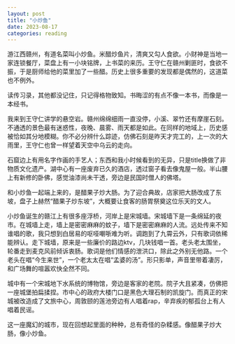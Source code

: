 ```yaml
---
layout: post
title: "小炒鱼"
date: 2023-08-17
categories: reading
---
```


游江西赣州，有道名菜叫小炒鱼。米醋炒鱼片，清爽又勾人食欲。小财神是当地一家连锁餐厅，菜盘上有一小块铭牌，上书菜的来历。王守仁在赣州剿匪时，食欲不振，于是厨师给他的菜里加了一些醋。历史上很多重要的发现都是偶然的，这道菜也不例外。

读传习录，其他都没记住，只记得格物致知。书晦涩的有点不像一本书，而像是一本经书。

我来到王守仁讲学的悬空岩。赣州绵绵细雨一直没停，小溪、翠竹还有摩崖石刻。不通透的景色最有迷惑性，夜晚、晨雾、雨天都是如此。在同样的地域上，历史感被恰如其分地模糊。你不必分辨什么踪迹，仿佛石刻是昨天才完工的，上一次的大雨里，王守仁也曾一样望着天空中乌云的走向。

石窟边上有用名字作画的手艺人；东西和我小时候看到的无异，只是title换做了非物质文化遗产。湖中心有一座废弃已久的酒店，透过窗子看去像鬼屋一般。半山腰上有新修的卧佛，感觉油漆尚未干透，旁边是民国时僧人的佛塔。

和小炒鱼一起端上来的，是醋果子炒大肠。为了迎合典故，店家把大肠改成了东坡，盘子上赫然“醋果子炒东坡”，大概要让食客的肠胃祭奠这位乐天的文人。

小炒鱼诞生的赣江上有很多座浮桥，河岸上是宋城墙。宋城墙下是一条绵延的夜市。在城墙上走，墙上是密密麻麻的蚊子，墙下是密密麻麻的人流。远处传来不知谁唱的歌，我只想到白居易的呕哑嘲哳难为听。调跑到了九霄云外，只有歌词依稀能辨认。走下城墙，原来是一些廉价的路边ktv，几块钱唱一首。老头老太围坐，轮番走到麦克风前倾诉衷肠。歌词是他们情感的泄洪口，除此之外别无他路。一个老头在唱“今生来世”，一个老太太在唱“孟婆的汤”。形只影单，声音里带着凄厉，和广场舞的喧嚣欢快全然不同。

城中有一个宋城地下水系统的博物馆，旁边是客家的老院。院子大且紧凑，仿佛把一座城堡拍扁揉捏。市中心的政府大楼门口是黑色大理石制的凯旋门。而真正的宋城被改造成了文旅中心，周敦颐的莲池旁边有人唱着rap，辛弃疾的郁孤台上有人唱着民谣。

这一座魔幻的城市，现在回想起里面的种种，总有奇怪的杂糅感。像醋果子炒大肠，像小炒鱼。